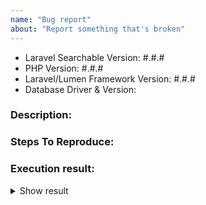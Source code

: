 ```yaml
---
name: "Bug report"
about: "Report something that's broken"
---
```


<!-- DO NOT THROW THIS AWAY -->
<!-- Fill out the FULL versions with patch versions -->

- Laravel Searchable Version: #.#.#
- PHP Version: #.#.#
- Laravel/Lumen Framework Version: #.#.#
- Database Driver & Version:

### Description:


### Steps To Reproduce:


### Execution result:

<details>
    <summary>Show result</summary>

    // paste result here
</details>
